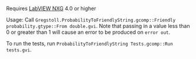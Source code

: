 Requires [LabVIEW NXG](https://ni.com/labview) 4.0 or higher

Usage:
Call `Gregstoll.ProbabilityToFriendlyString.gcomp::Friendly probability.gtype::From double.gvi`. Note that passing in a value less than 0 or greater than 1 will cause an error to be produced on `error out`.

To run the tests, run `ProbabilityToFriendlyString Tests.gcomp::Run tests.gvi`.
